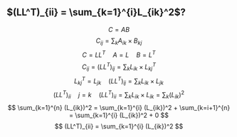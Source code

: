 ## $(LL^T)_{ii} = \sum_{k=1}^{i}L_{ik}^2$?
$$
C = AB
$$
$$
C_{ij} = \sum_k A_{ik} \times B_{kj}
$$
$$
C = LL^T \quad A = L \quad B = L^T
$$
$$
C_{ij} = (LL^T)_{ij} = \sum_k L_{ik} \times L^T_{kj}
$$
$$
L^T_{kj} = L_{jk} \quad (LL^T)_{ij} = \sum_k L_{ik} \times L_{jk}
$$
$$
(LL^T)_{ii} \quad j = k \quad (LL^T)_{ii} = \sum_k L_{ik} \times L_{ik} = \sum_k (L_{ik})^2
$$
$$ 
\sum_{k=1}^{n} (L_{ik})^2 = \sum_{k=1}^{i} (L_{ik})^2 + \sum_{k=i+1}^{n} = \sum_{k=1}^{i} (L_{ik})^2 + 0
$$
$$
(LL^T)_{ii} = \sum_{k=1}^{i} (L_{ik})^2
$$